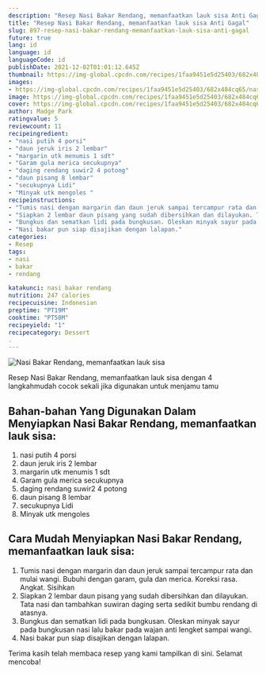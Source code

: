 ```yaml
---
description: "Resep Nasi Bakar Rendang, memanfaatkan lauk sisa Anti Gagal"
title: "Resep Nasi Bakar Rendang, memanfaatkan lauk sisa Anti Gagal"
slug: 897-resep-nasi-bakar-rendang-memanfaatkan-lauk-sisa-anti-gagal
future: true
lang: id
language: id
languageCode: id
publishDate: 2021-12-02T01:01:12.645Z 
thumbnail: https://img-global.cpcdn.com/recipes/1faa9451e5d25403/682x484cq65/nasi-bakar-rendang-memanfaatkan-lauk-sisa-foto-resep-utama.png
images:
- https://img-global.cpcdn.com/recipes/1faa9451e5d25403/682x484cq65/nasi-bakar-rendang-memanfaatkan-lauk-sisa-foto-resep-utama.png
image: https://img-global.cpcdn.com/recipes/1faa9451e5d25403/682x484cq65/nasi-bakar-rendang-memanfaatkan-lauk-sisa-foto-resep-utama.png
cover: https://img-global.cpcdn.com/recipes/1faa9451e5d25403/682x484cq65/nasi-bakar-rendang-memanfaatkan-lauk-sisa-foto-resep-utama.png
author: Madge Park
ratingvalue: 5
reviewcount: 11
recipeingredient:
- "nasi putih 4 porsi"
- "daun jeruk iris 2 lembar"
- "margarin utk menumis 1 sdt"
- "Garam gula merica secukupnya"
- "daging rendang suwir2 4 potong"
- "daun pisang 8 lembar"
- "secukupnya Lidi"
- "Minyak utk mengoles "
recipeinstructions:
- "Tumis nasi dengan margarin dan daun jeruk sampai tercampur rata dan mulai wangi. Bubuhi dengan garam, gula dan merica. Koreksi rasa. Angkat. Sisihkan"
- "Siapkan 2 lembar daun pisang yang sudah dibersihkan dan dilayukan. Tata nasi dan tambahkan suwiran daging serta sedikit bumbu rendang di atasnya."
- "Bungkus dan sematkan lidi pada bungkusan. Oleskan minyak sayur pada bungkusan nasi lalu bakar pada wajan anti lengket sampai wangi."
- "Nasi bakar pun siap disajikan dengan lalapan."
categories:
- Resep
tags:
- nasi
- bakar
- rendang

katakunci: nasi bakar rendang 
nutrition: 247 calories
recipecuisine: Indonesian
preptime: "PT19M"
cooktime: "PT50M"
recipeyield: "1"
recipecategory: Dessert
. 
---
```



![Nasi Bakar Rendang, memanfaatkan lauk sisa](https://img-global.cpcdn.com/recipes/1faa9451e5d25403/682x484cq65/nasi-bakar-rendang-memanfaatkan-lauk-sisa-foto-resep-utama.png)

Resep Nasi Bakar Rendang, memanfaatkan lauk sisa    dengan 4 langkahmudah cocok sekali jika digunakan untuk menjamu tamu

<!--inarticleads1-->

## Bahan-bahan Yang Digunakan Dalam Menyiapkan Nasi Bakar Rendang, memanfaatkan lauk sisa:

1. nasi putih 4 porsi
1. daun jeruk iris 2 lembar
1. margarin utk menumis 1 sdt
1. Garam gula merica secukupnya
1. daging rendang suwir2 4 potong
1. daun pisang 8 lembar
1. secukupnya Lidi
1. Minyak utk mengoles 



<!--inarticleads2-->

## Cara Mudah Menyiapkan Nasi Bakar Rendang, memanfaatkan lauk sisa:

1. Tumis nasi dengan margarin dan daun jeruk sampai tercampur rata dan mulai wangi. Bubuhi dengan garam, gula dan merica. Koreksi rasa. Angkat. Sisihkan
1. Siapkan 2 lembar daun pisang yang sudah dibersihkan dan dilayukan. Tata nasi dan tambahkan suwiran daging serta sedikit bumbu rendang di atasnya.
1. Bungkus dan sematkan lidi pada bungkusan. Oleskan minyak sayur pada bungkusan nasi lalu bakar pada wajan anti lengket sampai wangi.
1. Nasi bakar pun siap disajikan dengan lalapan.




Terima kasih telah membaca resep yang kami tampilkan di sini. Selamat mencoba!
